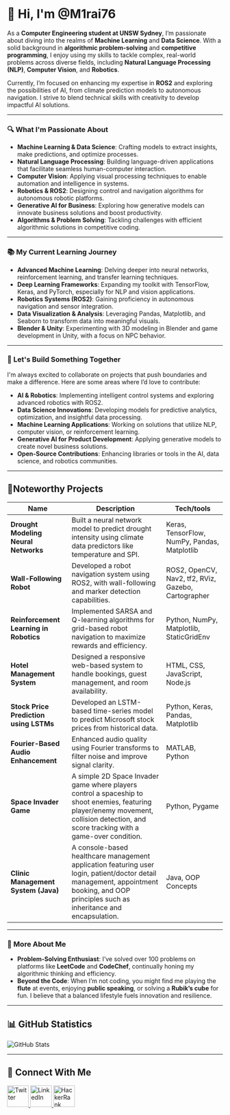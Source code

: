  # 👋 Hi, I'm **@M1rai76**

As a **Computer Engineering student at UNSW Sydney**, I’m passionate about diving into the realms of **Machine Learning** and **Data Science**. With a solid background in **algorithmic problem-solving** and **competitive programming**, I enjoy using my skills to tackle complex, real-world problems across diverse fields, including **Natural Language Processing (NLP)**, **Computer Vision**, and **Robotics**.

Currently, I’m focused on enhancing my expertise in **ROS2** and exploring the possibilities of AI, from climate prediction models to autonomous navigation. I strive to blend technical skills with creativity to develop impactful AI solutions.

---

### 🔍 What I'm Passionate About

- **Machine Learning & Data Science**: Crafting models to extract insights, make predictions, and optimize processes.
- **Natural Language Processing**: Building language-driven applications that facilitate seamless human-computer interaction.
- **Computer Vision**: Applying visual processing techniques to enable automation and intelligence in systems.
- **Robotics & ROS2**: Designing control and navigation algorithms for autonomous robotic platforms.
- **Generative AI for Business**: Exploring how generative models can innovate business solutions and boost productivity.
- **Algorithms & Problem Solving**: Tackling challenges with efficient algorithmic solutions in competitive coding.

---

### 📚 My Current Learning Journey

- **Advanced Machine Learning**: Delving deeper into neural networks, reinforcement learning, and transfer learning techniques.
- **Deep Learning Frameworks**: Expanding my toolkit with TensorFlow, Keras, and PyTorch, especially for NLP and vision applications.
- **Robotics Systems (ROS2)**: Gaining proficiency in autonomous navigation and sensor integration.
- **Data Visualization & Analysis**: Leveraging Pandas, Matplotlib, and Seaborn to transform data into meaningful visuals.
- **Blender & Unity**: Experimenting with 3D modeling in Blender and game development in Unity, with a focus on NPC behavior.

---

### 🤝 Let's Build Something Together

I'm always excited to collaborate on projects that push boundaries and make a difference. Here are some areas where I’d love to contribute:

- **AI & Robotics**: Implementing intelligent control systems and exploring advanced robotics with ROS2.
- **Data Science Innovations**: Developing models for predictive analytics, optimization, and insightful data processing.
- **Machine Learning Applications**: Working on solutions that utilize NLP, computer vision, or reinforcement learning.
- **Generative AI for Product Development**: Applying generative models to create novel business solutions.
- **Open-Source Contributions**: Enhancing libraries or tools in the AI, data science, and robotics communities.

---

## **🏅Noteworthy Projects**

| **Name**                                | **Description**                                                                                                   | **Tech/tools**                                       |
|-----------------------------------------|-------------------------------------------------------------------------------------------------------------------|-----------------------------------------------------|
| **Drought Modeling Neural Networks**    | Built a neural network model to predict drought intensity using climate data predictors like temperature and SPI.  | Keras, TensorFlow, NumPy, Pandas, Matplotlib       |
| **Wall-Following Robot**                | Developed a robot navigation system using ROS2, with wall-following and marker detection capabilities.             | ROS2, OpenCV, Nav2, tf2, RViz, Gazebo, Cartographer |
| **Reinforcement Learning in Robotics**  | Implemented SARSA and Q-learning algorithms for grid-based robot navigation to maximize rewards and efficiency.    | Python, NumPy, Matplotlib, StaticGridEnv           |
| **Hotel Management System**             | Designed a responsive web-based system to handle bookings, guest management, and room availability.                | HTML, CSS, JavaScript, Node.js                     |
| **Stock Price Prediction using LSTMs**  | Developed an LSTM-based time-series model to predict Microsoft stock prices from historical data.                  | Python, Keras, Pandas, Matplotlib                  |
| **Fourier-Based Audio Enhancement**     | Enhanced audio quality using Fourier transforms to filter noise and improve signal clarity.                        | MATLAB, Python                                     |
| **Space Invader Game**               | A simple 2D Space Invader game where players control a spaceship to shoot enemies, featuring player/enemy movement, collision detection, and score tracking with a game-over condition. | Python, Pygame                                     |
| **Clinic Management System (Java)**     | A console-based healthcare management application featuring user login, patient/doctor detail management, appointment booking, and OOP principles such as inheritance and encapsulation. | Java, OOP Concepts                                 |

---

### 🎯 More About Me

- **Problem-Solving Enthusiast**: I’ve solved over 100 problems on platforms like **LeetCode** and **CodeChef**, continually honing my algorithmic thinking and efficiency.
- **Beyond the Code**: When I’m not coding, you might find me playing the **flute** at events, enjoying **public speaking**, or solving a **Rubik’s cube** for fun. I believe that a balanced lifestyle fuels innovation and resilience.

---

## 📊 GitHub Statistics
![GitHub Stats](https://github-readme-stats.vercel.app/api/top-langs/?username=M1rai76&layout=compact&theme=radical)

---
## 🤝 Connect With Me
<a href="https://x.com/M1rai76" target="_blank">
  <img src="https://i.imgur.com/Y0PysQd.gif" width="50" alt="Twitter" />
</a>
<a href="https://www.linkedin.com/in/samyak-diwan-b512a3237/" target="_blank">
  <img src="https://i.imgur.com/uk8ByUH.gif" width="50" alt="LinkedIn" />
</a>
<a href="https://www.hackerrank.com/profile/M1rai76" target="_blank">
  <img src="https://i.imgur.com/YrEiYdl.gif" width="50" alt="HackerRank" />
</a>




